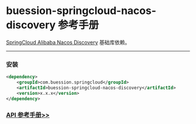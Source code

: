 # buession-springcloud-nacos-discovery 参考手册


[SpringCloud Alibaba Nacos Discovery](https://github.com/alibaba/spring-cloud-alibaba/blob/2.2.x/spring-cloud-alibaba-docs/src/main/asciidoc-zh/nacos-discovery.adoc) 基础库依赖。


---


### 安装

```xml
<dependency>
    <groupId>com.buession.springcloud</groupId>
    <artifactId>buession-springcloud-nacos-discovery</artifactId>
    <version>x.x.x</version>
</dependency>
```


### [API 参考手册>>](https://javadoc.io/static/com.buession.springcloud/buession-springcloud-nacos-discovery/2.3.0/)